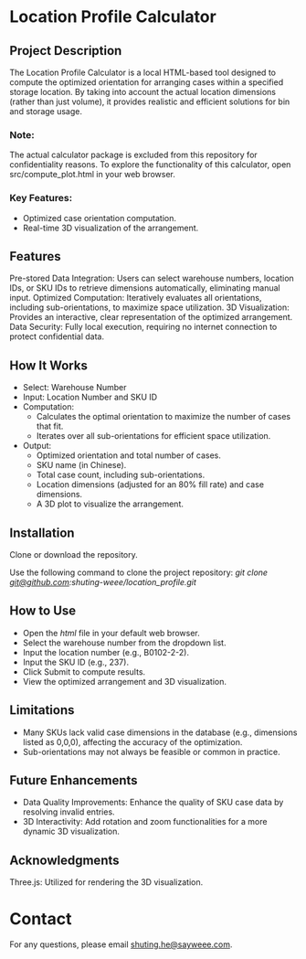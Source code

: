 # Location Profile Calculator
## Project Description
The Location Profile Calculator is a local HTML-based tool designed to compute the optimized orientation for arranging cases within a specified storage location. By taking into account the actual location dimensions (rather than just volume), it provides realistic and efficient solutions for bin and storage usage.

### Note: 
The actual calculator package is excluded from this repository for confidentiality reasons. To explore the functionality of this calculator, open src/compute_plot.html in your web browser.

### Key Features:
- Optimized case orientation computation.
- Real-time 3D visualization of the arrangement.

## Features
Pre-stored Data Integration: Users can select warehouse numbers, location IDs, or SKU IDs to retrieve dimensions automatically, eliminating manual input.
Optimized Computation: Iteratively evaluates all orientations, including sub-orientations, to maximize space utilization.
3D Visualization: Provides an interactive, clear representation of the optimized arrangement.
Data Security: Fully local execution, requiring no internet connection to protect confidential data.

## How It Works
- Select: Warehouse Number
- Input: Location Number and SKU ID 
- Computation:
    - Calculates the optimal orientation to maximize the number of cases that fit.
    - Iterates over all sub-orientations for efficient space utilization.
- Output:
    - Optimized orientation and total number of cases.
    - SKU name (in Chinese).
    - Total case count, including sub-orientations.
    - Location dimensions (adjusted for an 80% fill rate) and case dimensions.
    - A 3D plot to visualize the arrangement.

## Installation
Clone or download the repository.

Use the following command to clone the project repository:
    *git clone git@github.com:shuting-weee/location_profile.git*

## How to Use
- Open the *html* file in your default web browser.
- Select the warehouse number from the dropdown list.
- Input the location number (e.g., B0102-2-2).
- Input the SKU ID (e.g., 237).
- Click Submit to compute results.
- View the optimized arrangement and 3D visualization.

## Limitations
- Many SKUs lack valid case dimensions in the database (e.g., dimensions listed as 0,0,0), affecting the accuracy of the optimization.
- Sub-orientations may not always be feasible or common in practice.

## Future Enhancements
- Data Quality Improvements: Enhance the quality of SKU case data by resolving invalid entries.
- 3D Interactivity: Add rotation and zoom functionalities for a more dynamic 3D visualization.

## Acknowledgments
Three.js: Utilized for rendering the 3D visualization.

# Contact
For any questions, please email shuting.he@sayweee.com.
